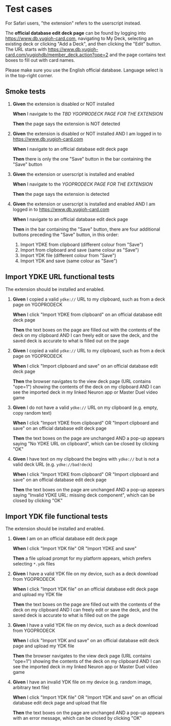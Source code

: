 # Test cases

For Safari users, "the extension" refers to the userscript instead.

The **official database edit deck page** can be found by logging into https://www.db.yugioh-card.com, navigating to My Deck,
selecting an existing deck or clicking "Add a Deck", and then clicking the "Edit" button.
The URL starts with https://www.db.yugioh-card.com/yugiohdb/member_deck.action?ope=2
and the page contains text boxes to fill out with card names.

Please make sure you use the English official database. Language select is in the top-right corner.

## Smoke tests

1. **Given** the extension is disabled or NOT installed

   **When** I navigate to the _TBD YGOPRODECK PAGE FOR THE EXTENSION_

   **Then** the page says the extension is NOT detected

1. **Given** the extension is disabled or NOT installed AND I am logged in to https://www.db.yugioh-card.com

   **When** I navigate to an official database edit deck page

   **Then** there is only the one "Save" button in the bar containing the "Save" button

1. **Given** the extension or userscript is installed and enabled

   **When** I navigate to the _YGOPRODECK PAGE FOR THE EXTENSION_

   **Then** the page says the extension is detected

1. **Given** the extension or userscript is installed and enabled AND I am logged in to https://www.db.yugioh-card.com

   **When** I navigate to an official database edit deck page

   **Then** in the bar containing the "Save" button, there are four additional buttons preceding the "Save" button, in this order:

   1. Import YDKE from clipboard (different colour from "Save")
   1. Import from clipboard and save (same colour as "Save")
   1. Import YDK file (different colour from "Save")
   1. Import YDK and save (same colour as "Save")

## Import YDKE URL functional tests

The extension should be installed and enabled.

1. **Given** I copied a valid `ydke://` URL to my clipboard, such as from a deck page on YGOPRODECK

   **When** I click "Import YDKE from clipboard" on an official database edit deck page

   **Then** the text boxes on the page are filled out with the contents of the deck on my clipboard AND I can freely edit or save the deck, and the saved deck is accurate to what is filled out on the page

1. **Given** I copied a valid `ydke://` URL to my clipboard, such as from a deck page on YGOPRODECK

   **When** I click "Import clipboard and save" on an official database edit deck page

   **Then** the browser navigates to the view deck page (URL contains "ope=1") showing the contents of the deck on my clipboard AND I can see the imported deck in my linked Neuron app or Master Duel video game

1. **Given** I do not have a valid `ydke://` URL on my clipboard (e.g. empty, copy random text)

   **When** I click "Import YDKE from clipboard" OR "Import clipboard and save" on an official database edit deck page

   **Then** the text boxes on the page are unchanged AND a pop-up appears saying "No YDKE URL on clipboard", which can be closed by clicking "OK"

1. **Given** I have text on my clipboard the begins with `ydke://` but is not a valid deck URL (e.g. `ydke://bad!deck`)

   **When** I click "Import YDKE from clipboard" OR "Import clipboard and save" on an official database edit deck page

   **Then** the text boxes on the page are unchanged AND a pop-up appears saying "Invalid YDKE URL: missing deck component", which can be closed by clicking "OK"

## Import YDK file functional tests

The extension should be installed and enabled.

1. **Given** I am on an official database edit deck page

   **When** I click "Import YDK file" OR "Import YDKE and save"

   **Then** a file upload prompt for my platform appears, which prefers selecting `*.ydk` files

1. **Given** I have a valid YDK file on my device, such as a deck download from YGOPRODECK

   **When** I click "Import YDK file" on an official database edit deck page and upload my YDK file

   **Then** the text boxes on the page are filled out with the contents of the deck on my clipboard AND I can freely edit or save the deck, and the saved deck is accurate to what is filled out on the page

1. **Given** I have a valid YDK file on my device, such as a deck download from YGOPRODECK

   **When** I click "Import YDK and save" on an official database edit deck page and upload my YDK file

   **Then** the browser navigates to the view deck page (URL contains "ope=1") showing the contents of the deck on my clipboard AND I can see the imported deck in my linked Neuron app or Master Duel video game

1. **Given** I have an invalid YDK file on my device (e.g. random image, arbitrary text file)

   **When** I click "Import YDK file" OR "Import YDK and save" on an official database edit deck page and upload that file

   **Then** the text boxes on the page are unchanged AND a pop-up appears with an error message, which can be closed by clicking "OK"
